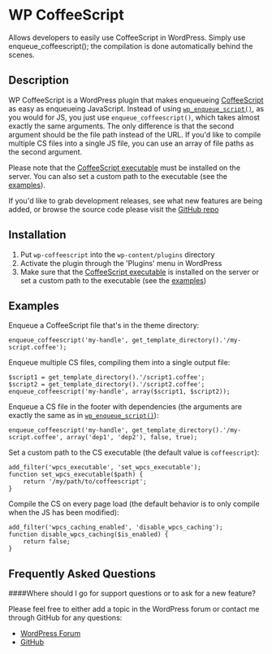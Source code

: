WP CoffeeScript
==================================================
Allows developers to easily use CoffeeScript in WordPress. Simply use enqueue_coffeescript(); the compilation is done automatically behind the scenes.

Description
-----------

WP CoffeeScript is a WordPress plugin that makes enqueueing [CoffeeScript](http://coffeescript.org) as easy as enqueueing JavaScript.  Instead of using [`wp_enqueue_script()`](http://codex.wordpress.org/Function_Reference/wp_enqueue_script), as you would for JS, you just use `enqueue_coffeescript()`, which takes almost exactly the same arguments.  The only difference is that the second argument should be the file path instead of the URL.  If you'd like to compile multiple CS files into a single JS file, you can use an array of file paths as the second argument.

Please note that the [CoffeeScript executable](http://coffeescript.org/#installation) must be installed on the server.  You can also set a custom path to the executable (see the [examples](https://github.com/tombenner/wp-coffeescript)).

If you'd like to grab development releases, see what new features are being added, or browse the source code please visit the [GitHub repo](http://github.com/tombenner/wp-coffeescript)

Installation
------------

1. Put `wp-coffeescript` into the `wp-content/plugins` directory
1. Activate the plugin through the 'Plugins' menu in WordPress
1. Make sure that the [CoffeeScript executable](http://coffeescript.org/#installation) is installed on the server or set a custom path to the executable (see the [examples](https://github.com/tombenner/wp-coffeescript))

Examples
--------

Enqueue a CoffeeScript file that's in the theme directory:

	enqueue_coffeescript('my-handle', get_template_directory().'/my-script.coffee');

Enqueue multiple CS files, compiling them into a single output file:

	$script1 = get_template_directory().'/script1.coffee';
	$script2 = get_template_directory().'/script2.coffee';
	enqueue_coffeescript('my-handle', array($script1, $script2));

Enqueue a CS file in the footer with dependencies (the arguments are exactly the same as in [`wp_enqueue_script()`](http://codex.wordpress.org/Function_Reference/wp_enqueue_script)):

	enqueue_coffeescript('my-handle', get_template_directory().'/my-script.coffee', array('dep1', 'dep2'), false, true);

Set a custom path to the CS executable (the default value is `coffeescript`):

	add_filter('wpcs_executable', 'set_wpcs_executable');
	function set_wpcs_executable($path) {
		return '/my/path/to/coffeescript';
	}

Compile the CS on every page load (the default behavior is to only compile when the JS has been modified):

	add_filter('wpcs_caching_enabled', 'disable_wpcs_caching');
	function disable_wpcs_caching($is_enabled) {
		return false;
	}

Frequently Asked Questions
--------------------------

####Where should I go for support questions or to ask for a new feature?

Please feel free to either add a topic in the WordPress forum or contact me through GitHub for any questions:

* [WordPress Forum](http://wordpress.org/tags/wp-coffeescript?forum_id=10)
* [GitHub](http://github.com/tombenner)